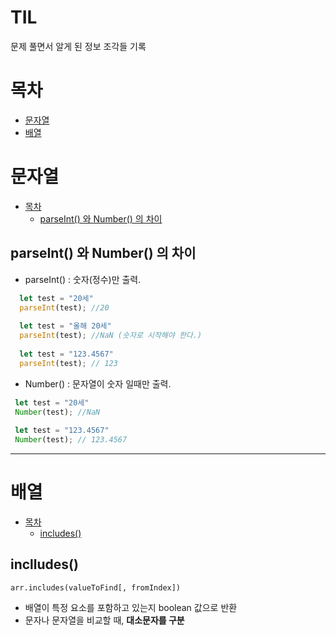 # TIL 
문제 풀면서 알게 된 정보 조각들 기록

# 목차
  * [문자열](#문자열)
  * [배열](#배열)

# 문자열
* [목차](#목차) 
  * [parseInt() 와 Number() 의 차이](#parseInt()-와-Number()-의-차이) 
 
 
## parseInt() 와 Number() 의 차이
* parseInt() : 숫자(정수)만 출력.   
```javascript
  let test = "20세"
  parseInt(test); //20
  
  let test = "올해 20세"
  parseInt(test); //NaN (숫자로 시작해야 한다.)
  
  let test = "123.4567"
  parseInt(test); // 123
  ```
* Number() : 문자열이 숫자 일때만 출력.
 ```javascript
  let test = "20세"
  Number(test); //NaN
  
  let test = "123.4567"
  Number(test); // 123.4567
  ```
 - - - 
  
# 배열
* [목차](#목차) 
  * [includes()](#includes())

## inclludes()
`arr.includes(valueToFind[, fromIndex])`
- 배열이 특정 요소를 포함하고 있는지 boolean 값으로 반환  
- 문자나 문자열을 비교할 때, **대소문자를 구분**   



  
